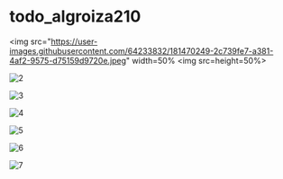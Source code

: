 # todo_algroiza210


<img src="https://user-images.githubusercontent.com/64233832/181470249-2c739fe7-a381-4af2-9575-d75159d9720e.jpeg"
width=50% <img src=height=50%>

![2](https://user-images.githubusercontent.com/64233832/181470271-b57214c9-864a-4d5b-9267-3cc4f0ec746d.jpeg)

![3](https://user-images.githubusercontent.com/64233832/181470273-9103acca-ee78-402b-a76a-46cb3023c178.jpeg)

![4](https://user-images.githubusercontent.com/64233832/181470275-e57aa6e4-4006-4cc4-b943-14ab706e75ff.jpeg)

![5](https://user-images.githubusercontent.com/64233832/181470278-14a5a3cb-9dc1-4ccd-a0d8-c4e3dbb20f1e.jpeg)

![6](https://user-images.githubusercontent.com/64233832/181470819-d7c44117-dc30-414f-88fe-e1b249f3b3d7.jpeg)

![7](https://user-images.githubusercontent.com/64233832/181471516-1a9dbeee-b2d2-4b48-ae68-ed5ad63fba05.jpeg)


